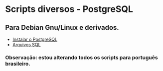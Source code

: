 # Scripts diversos -  PostgreSQL

## Para Debian Gnu/Linux e derivados.


* [Instalar o PostgreSQL](https://github.com/ricardocassiano04/postgresql-scripts-linux/tree/main/instal)
* [Arquivos SQL](https://github.com/ricardocassiano04/postgresql-scripts-linux/tree/main/sql)

### Observação: estou alterando todos os scripts para português brasileiro.